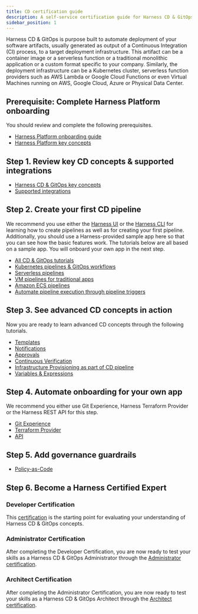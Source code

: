 ```yaml
---
title: CD certification guide
description: A self-service certification guide for Harness CD & GitOps
sidebar_position: 1
---
```


Harness CD & GitOps is purpose built to automate deployment of your software artifacts, usually generated as output of a Continuous Integration (CI) process, to a target deployment infrastructure. This artifact can be a container image or a serverless function or  a traditional monolithic application or a custom format specific to your company. Similarly, the deployment infrastructure can be a Kubernetes cluster, serverless function providers such as AWS Lambda or Google Cloud Functions or even Virtual Machines running on AWS, Google Cloud, Azure or Physical Data Center. 

## Prerequisite: Complete Harness Platform onboarding

You should review and complete the following prerequisites.

- [Harness Platform onboarding guide](/docs/platform/get-started/onboarding-guide)
- [Harness Platform key concepts](/docs/platform/get-started/key-concepts)

## Step 1. Review key CD concepts & supported integrations

- [Harness CD & GitOps key concepts](/docs/continuous-delivery/get-started/key-concepts)
- [Supported integrations](/docs/continuous-delivery/cd-integrations)

## Step 2. Create your first CD pipeline 
We recommend you use either the [Harness UI](/docs/get-started/harness-ui-overview) or the [Harness CLI](/docs/category/cli) for learning how to create pipelines as well as for creating your first pipeline. Additionally, you should use a Harness-provided sample app here so that you can see how the basic features work. The tutorials below are all based on a sample app. You will onboard your own app in the next step.

- [All CD & GitOps tutorials](/docs/category/cd-and-gitops-tutorials)
- [Kubernetes pipelines & GitOps workflows](/docs/continuous-delivery/get-started/cd-tutorials/manifest)
- [Serverless pipelines](/docs/continuous-delivery/get-started/cd-tutorials/aws-lambda)
- [VM pipelines for traditional apps](/docs/continuous-delivery/get-started/cd-tutorials/aws)
- [Amazon ECS pipelines](/docs/continuous-delivery/get-started/cd-tutorials/amazon-ecs)
- [Automate pipeline execution through pipeline triggers](/docs/platform/triggers/tutorial-cd-trigger)

## Step 3. See advanced CD concepts in action
Now you are ready to learn advanced CD concepts through the following tutorials.

- [Templates](/docs/platform/templates/create-pipeline-template)
- [Notifications](/docs/platform/notifications/notification-settings)
- [Approvals](/docs/platform/approvals/approvals)
- [Continuous Verification](/docs/continuous-delivery/get-started/cd-tutorials/prometheus)
- [Infrastructure Provisioning as part of CD pipeline](/docs/continuous-delivery/get-started/cd-tutorials/cloudformation)
- [Variables & Expressions](/docs/platform/variables-and-expressions/harness-variables)

## Step 4. Automate onboarding for your own app 
We recommend you either use Git Experience, Harness Terraform Provider or the Harness REST API for this step.

- [Git Experience](/docs/platform/git-experience/git-experience-overview)
- [Terraform Provider](/docs/platform/automation/terraform/harness-terraform-provider-overview)
- [API](/docs/platform/automation/api/api-quickstart)

## Step 5. Add governance guardrails 

- [Policy-as-Code](/docs/platform/governance/policy-as-code/harness-governance-overview)

## Step 6. Become a Harness Certified Expert

### Developer Certification
This [certification](/certifications/continuous-delivery?lvl=developer) is the starting point for evaluating your understanding of Harness CD & GitOps concepts. 

### Administrator Certification
After completing the Developer Certification, you are now ready to test your skills as a Harness CD & GitOps Administrator through the [Administrator certification](/certifications/continuous-delivery?lvl=administrator).

### Architect Certification
After completing the Administrator Certification, you are now ready to test your skills as a Harness CD & GitOps Architect through the [Architect certification](/certifications/continuous-delivery?lvl=architect).
